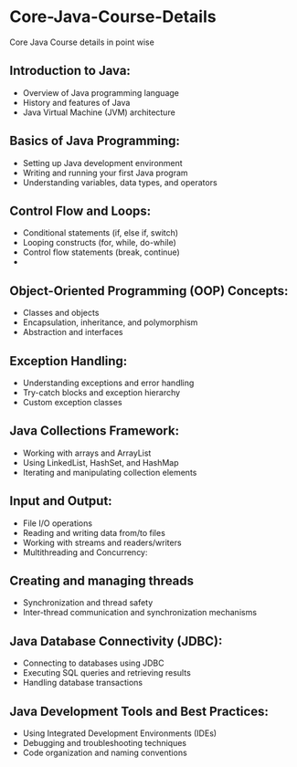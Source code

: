 # Core-Java-Course-Details

Core Java Course details in point wise

## Introduction to Java:
- Overview of Java programming language
- History and features of Java
- Java Virtual Machine (JVM) architecture

## Basics of Java Programming:
- Setting up Java development environment
- Writing and running your first Java program
- Understanding variables, data types, and operators
  
 ## Control Flow and Loops:
- Conditional statements (if, else if, switch)
- Looping constructs (for, while, do-while)
- Control flow statements (break, continue)
- 
## Object-Oriented Programming (OOP) Concepts:
- Classes and objects
- Encapsulation, inheritance, and polymorphism
- Abstraction and interfaces

## Exception Handling:
- Understanding exceptions and error handling
- Try-catch blocks and exception hierarchy
- Custom exception classes

## Java Collections Framework:
- Working with arrays and ArrayList
- Using LinkedList, HashSet, and HashMap
- Iterating and manipulating collection elements

## Input and Output:
- File I/O operations
- Reading and writing data from/to files
- Working with streams and readers/writers
- Multithreading and Concurrency:

## Creating and managing threads
- Synchronization and thread safety
- Inter-thread communication and synchronization mechanisms

## Java Database Connectivity (JDBC):
- Connecting to databases using JDBC
- Executing SQL queries and retrieving results
- Handling database transactions
  
## Java Development Tools and Best Practices:
- Using Integrated Development Environments (IDEs)
- Debugging and troubleshooting techniques
- Code organization and naming conventions






